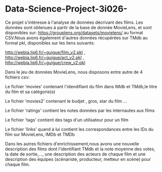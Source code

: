 # Data-Science-Project-3i026-

Ce projet s'intéresse à l'analyse de données décrivant des films. Les données sont obtenues à partir de la base de donnée MovieLens, et sont disponibles sur: https://grouplens.org/datasets/movielens/ au format CSV.Nous avons également d'autres données récupérées sur TMdb au formal pkl, disponibles sur les liens suivants:

http://webia.lip6.fr/~guigue/film_v2.pkl ,
http://webia.lip6.fr/~guigue/act_v2.pkl ,
http://webia.lip6.fr/~guigue/crew_v2.pkl

Dans le jeu de données MovieLens, nous disposons entre autre de 4 fichiers csv:

Le fichier 'movies' contenant l'idendifiant du film dans IMdb et TMdb,le titre du film et sa catégorie(s)

Le fichier 'movies2' contenant le budjet , gros, star du film ...

Le fichier 'ratings' contient les notes données par les internautes aux films

Le fichier 'tags' contient des tags d'un utilisateur pour un film

Le fichier 'links' quand à lui contient les correspondances entre les IDs du film sur MovieLens, IMDb et TMDb

Dans les autres fichiers d'enrichissement,nous avons une nouvelle description des films dont l'identifiant TMdb et la note moyenne des votes, la date de sortie,..., une description des acteurs de chaque film et une description des équipes (scénariste, producteur, metteur en scène) pour chaque film.
